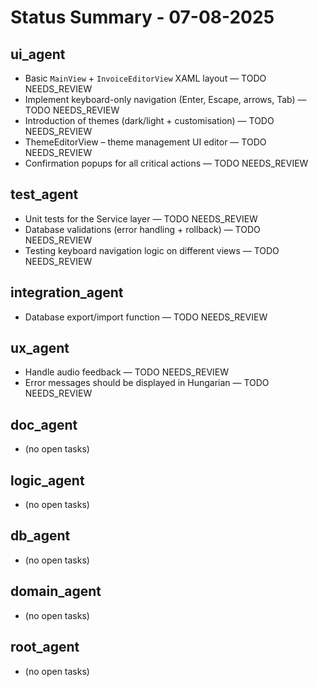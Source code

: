 # Status Summary - 07-08-2025

## ui_agent
- Basic `MainView` + `InvoiceEditorView` XAML layout — TODO NEEDS_REVIEW
- Implement keyboard-only navigation (Enter, Escape, arrows, Tab) — TODO NEEDS_REVIEW
- Introduction of themes (dark/light + customisation) — TODO NEEDS_REVIEW
- ThemeEditorView – theme management UI editor — TODO NEEDS_REVIEW
- Confirmation popups for all critical actions — TODO NEEDS_REVIEW

## test_agent
- Unit tests for the Service layer — TODO NEEDS_REVIEW
- Database validations (error handling + rollback) — TODO NEEDS_REVIEW
- Testing keyboard navigation logic on different views — TODO NEEDS_REVIEW

## integration_agent
- Database export/import function — TODO NEEDS_REVIEW

## ux_agent
- Handle audio feedback — TODO NEEDS_REVIEW
- Error messages should be displayed in Hungarian — TODO NEEDS_REVIEW

## doc_agent
- (no open tasks)

## logic_agent
- (no open tasks)

## db_agent
- (no open tasks)

## domain_agent
- (no open tasks)

## root_agent
- (no open tasks)
